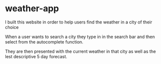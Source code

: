 # weather-app

I built this website in order to help users find the weather in a city of their choice

When a user wants to search a city they type in in the search bar and then select from the autocomplete function.

They are then presented with the current weather in that city as well as the lest descriptive 5 day forecast.
